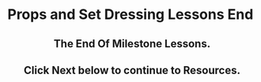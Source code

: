 # Props and Set Dressing Lessons End

<h2 style="text-align: center;">The End Of Milestone Lessons.</h2>
<h2 style="text-align: center;">Click Next below to continue to Resources.</h2>
<p>&nbsp;</p>
<p>&nbsp;</p>